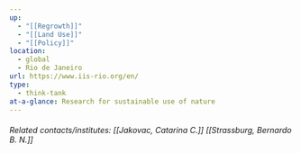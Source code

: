 ```yaml
---
up:
  - "[[Regrowth]]"
  - "[[Land Use]]"
  - "[[Policy]]"
location:
  - global
  - Rio de Janeiro
url: https://www.iis-rio.org/en/
type:
  - think-tank
at-a-glance: Research for sustainable use of nature
---
```

###### Related contacts/institutes: [[Jakovac, Catarina C.]] [[Strassburg, Bernardo B. N.]]
